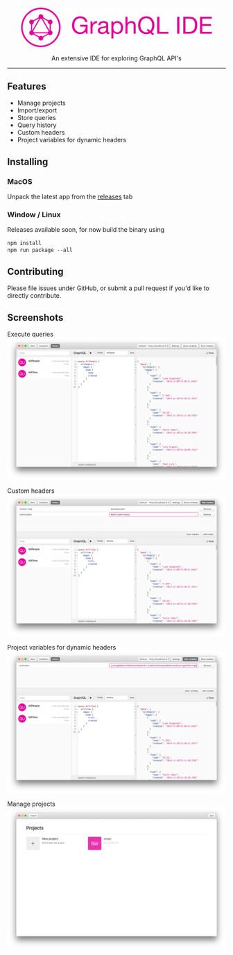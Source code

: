 <p align="center">
    <img alt="GraphQL IDE" src="assets/logo.png" width="440">
</p>

<p align="center">
  An extensive IDE for exploring GraphQL API's
</p>

---

## Features

- Manage projects
- Import/export
- Store queries
- Query history
- Custom headers
- Project variables for dynamic headers

## Installing

### MacOS

Unpack the latest app from the [releases][0] tab

### Window / Linux

Releases available soon, for now build the binary using

````
npm install
npm run package --all
````

## Contributing

Please file issues under GitHub, or submit a pull request if you'd like to directly contribute.

## Screenshots

Execute queries
![Execute queries](assets/screenshot-1.png)

Custom headers
![Custom headers](assets/screenshot-2.png)

Project variables for dynamic headers
![Custom headers](assets/screenshot-3.png)

Manage projects
![Manage projects](assets/screenshot-4.png)

[0]: https://github.com/redound/graphql-ide/releases